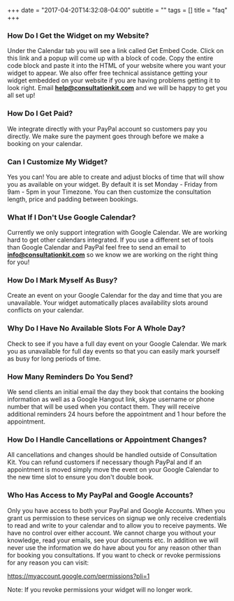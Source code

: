 +++
date = "2017-04-20T14:32:08-04:00"
subtitle = ""
tags = []
title = "faq"
+++


### How Do I Get the Widget on my Website?

Under the Calendar tab you will see a link called Get Embed Code. Click on this link
and a popup will come up with a block of code. Copy the entire code block and paste it into the HTML
of your website where you want your widget to appear. We also offer free technical assistance
getting your widget embedded on your website if you are having problems getting it to look right.
Email **help@consultationkit.com** and we will be happy to get you all set up!

### How Do I Get Paid?

We integrate directly with your PayPal account so customers pay you directly. We make sure the payment
goes through before we make a booking on your calendar.

### Can I Customize My Widget?

Yes you can! You are able to create and adjust blocks of time that will show you as available
on your widget. By default it is set Monday - Friday from 9am - 5pm in your Timezone.
You can then customize the consultation length, price and padding between bookings.

### What If I Don't Use Google Calendar?

Currently we only support integration with Google Calendar. We are working hard to
get other calendars integrated. If you use a different set of tools than Google Calendar and PayPal
feel free to send an email to **info@consultationkit.com** so we know we are working on the
right thing for you!

### How Do I Mark Myself As Busy?

Create an event on your Google Calendar for the day and time that you are unavailable. Your widget
automatically places availability slots around conflicts on your calendar.

### Why Do I Have No Available Slots For A Whole Day?

Check to see if you have a full day event on your Google Calendar. We mark you as unavailable for full
day events so that you can easily mark yourself as busy for long periods of time.

### How Many Reminders Do You Send?

We send clients an initial email the day they book that contains the booking information as well
as a Google Hangout link, skype username or phone number that will be used when you contact them.
They will receive additional reminders 24 hours before the appointment and 1 hour before the appointment.

### How Do I Handle Cancellations or Appointment Changes?

All cancellations and changes should be handled outside of Consultation Kit. You can refund
customers if necessary though PayPal and if an appointment is moved simply move the event on
your Google Calendar to the new time slot to ensure you don't double book.

### Who Has Access to My PayPal and Google Accounts?

Only you have access to both your PayPal and Google Accounts. When you grant us
permission to these services on signup we only receive credentials to read and write to
your calendar and to allow you to receive payments. We have no control over either account.
We cannot charge you without your knowledge, read your emails, see your documents etc.
In addition we will never use the information we do have about you for any reason other than
for booking you consultations. If you want to check or revoke permissions for any reason you can visit:

https://myaccount.google.com/permissions?pli=1

Note: If you revoke permissions your widget will no longer work.
